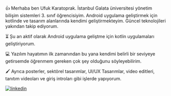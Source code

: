 👍 Merhaba ben Ufuk Karatoprak. İstanbul Galata üniversitesi yönetim bilişim sistemleri 3. sınıf öğrencisiyim.
Android uygulama geliştirmek için kotlinde ve tasarım alanlarında kendimi geliştirmekteyim. Güncel teknolojileri yakından takip ediyorum.

⏳ Șu an aktif olarak Android uygulama geliştme için kotlin uygulamaları geliştiriyorum.

💻 Yazılım hayatımın ilk zamanından bu yana kendimi belirli bir seviyeye getirsemde öğrenmem gereken çok şey olduğunu söyleyebilirim.

🖌️ Ayrıca posterler, sektörel tasarımlar, UI/UX Tasarımlar, video editleri, tanıtım videoları ve giriş introları gibi işlerde yapıyorum.

[![linkedin](https://img.shields.io/badge/Linkedin-000000?style=for-the-badge&logo=Linkedin&logoColor=white)](https://www.linkedin.com/in/ufuk-karatoprak-a1a7531ab/)


<!--
**ufukkaratoprak/ufukkaratoprak** is a ✨ _special_ ✨ repository because its `README.md` (this file) appears on your GitHub profile.

Here are some ideas to get you started:

- 🔭 I’m currently working on ...
- 🌱 I’m currently learning ...
- 👯 I’m looking to collaborate on ...
- 🤔 I’m looking for help with ...
- 💬 Ask me about ...
- 📫 How to reach me: ...
- 😄 Pronouns: ...
- ⚡ Fun fact: ...
-->
